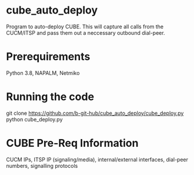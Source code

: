 # cube_auto_deploy
Program to auto-deploy CUBE. This will capture all calls from the CUCM/ITSP and pass them out a neccessary outbound dial-peer.

# Prerequirements
Python 3.8,
NAPALM,
Netmiko

# Running the code
git clone https://github.com/b-git-hub/cube_auto_deploy/cube_deploy.py
python cube_deploy.py

# CUBE Pre-Req Information
CUCM IPs, ITSP IP (signaling/media), internal/external interfaces, dial-peer numbers, signalling protocols
